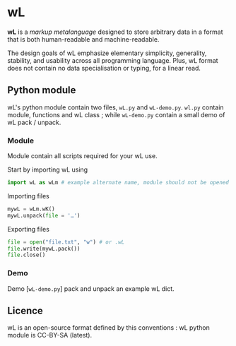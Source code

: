 # wL

**wL** is a *markup metalanguage* designed to store arbitrary data in a format that is both human-readable and machine-readable.

The design goals of wL emphasize elementary simplicity, generality, stability, and usability across all programming language.
Plus, wL format does not contain no data specialisation or typing, for a linear read.

## Python module

wL's python module contain two files, `wL.py` and `wL-demo.py`. `wl.py` contain module, functions and wL class ; while `wL-demo.py` contain a small demo of wL pack / unpack.

### Module

Module contain all scripts required for your wL use.

Start by importing wL using 
```python
import wL as wLm # example alternate name, module should not be opened with "wL" as name
```

Importing files
```python
mywL = wLm.wK()
mywL.unpack(file = '…')
```

Exporting files
```python
file = open("file.txt", "w") # or .wL
file.write(mywL.pack())
file.close()
```

### Demo

Demo [`wL-demo.py`] pack and unpack an example wL dict.

## Licence

wL is an open-source format defined by this conventions : 
wL python module is CC-BY-SA (latest).
